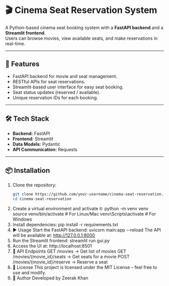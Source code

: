 # 🎬 Cinema Seat Reservation System

A Python-based cinema seat booking system with a **FastAPI backend** and a **Streamlit frontend**.  
Users can browse movies, view available seats, and make reservations in real-time.

---

## 🚀 Features
- FastAPI backend for movie and seat management.
- RESTful APIs for seat reservations.
- Streamlit-based user interface for easy seat booking.
- Seat status updates (reserved / available).
- Unique reservation IDs for each booking.

---

## 🛠️ Tech Stack
- **Backend:** FastAPI
- **Frontend:** Streamlit
- **Data Models:** Pydantic
- **API Communication:** Requests

---

## 📦 Installation

1. Clone the repository:
   ```bash
   git clone https://github.com/your-username/cinema-seat-reservation.git
   cd cinema-seat-reservation
2. Create a virtual environment and activate it:
python -m venv venv
source venv/bin/activate   # For Linux/Mac
venv\Scripts\activate      # For Windows
3. Install dependencies:
pip install -r requirements.txt
4. ▶️ Usage
Start the FastAPI backend:
uvicorn main:app --reload
The API will be available at: http://127.0.0.1:8000
5. Run the Streamlit frontend:
streamlit run gui.py
6. Access the UI at: http://localhost:8501
7. 📖 API Endpoints
GET /movies → Get list of movies
GET /movies/{movie_id}/seats → Get seats for a movie
POST /movies/{movie_id}/reserve → Reserve a seat
8. 📜 License
This project is licensed under the MIT License – feel free to use and modify.
9. 👤 Author
Developed by Zeerak Khan
